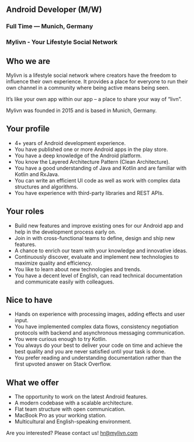 ## Android Developer (M/W)

### Full Time — Munich, Germany

### Mylivn - Your Lifestyle Social Network

## Who we are

Mylivn is a lifestyle social network where creators have the freedom to influence their own experience. It provides a place for everyone to run their own channel in a community where being active means being seen. 

It’s like your own app within our app – a place to share your way of “livn”. 

Mylivn was founded in 2015 and is based in Munich, Germany.

## Your profile

- 4+ years of Android development experience.
- You have published one or more Android apps in the play store.
- You have a deep knowledge of the Android platform.
- You know the Layered Architecture Pattern (Clean Architecture).
- You have a good understanding of Java and Kotlin and are familiar with Kotlin and RxJava.
- You can write an efficient UI code as well as work with complex data structures and algorithms.
- You have experience with third-party libraries and REST APIs.

## Your roles

- Build new features and improve existing ones for our Android app and help in the development process early on.
- Join in with cross-functional teams to define, design and ship new features.
- A chance to enrich our team with your knowledge and innovative ideas.
- Continuously discover, evaluate and implement new technologies to maximize quality and efficiency.
- You like to learn about new technologies and trends.
- You have a decent level of English, can read technical documentation and communicate easily with colleagues.

## Nice to have

- Hands on experience with processing images, adding effects and user input.
- You have implemented complex data flows, consistency negotiation protocols with backend and asynchronous messaging communication.
- You were curious enough to try Kotlin.
- You always do your best to deliver your code on time and achieve the best quality and you are never satisfied until your task is done.
- You prefer reading and understanding documentation rather than the first upvoted answer on Stack Overflow.

## What we offer

- The opportunity to work on the latest Android features.
- A modern codebase with a scalable architecture.
- Flat team structure with open communication.
- MacBook Pro as your working station.
- Multicultural and English-speaking environment.

Are you interested? Please contact us!
hr@mylivn.com